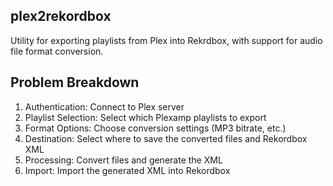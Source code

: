 ## plex2rekordbox

Utility for exporting playlists from Plex into Rekrdbox, with support for audio file format conversion.

## Problem Breakdown 

1. Authentication: Connect to Plex server
2. Playlist Selection: Select which Plexamp playlists to export
3. Format Options: Choose conversion settings (MP3 bitrate, etc.)
4. Destination: Select where to save the converted files and Rekordbox XML
5. Processing: Convert files and generate the XML
6. Import: Import the generated XML into Rekordbox


